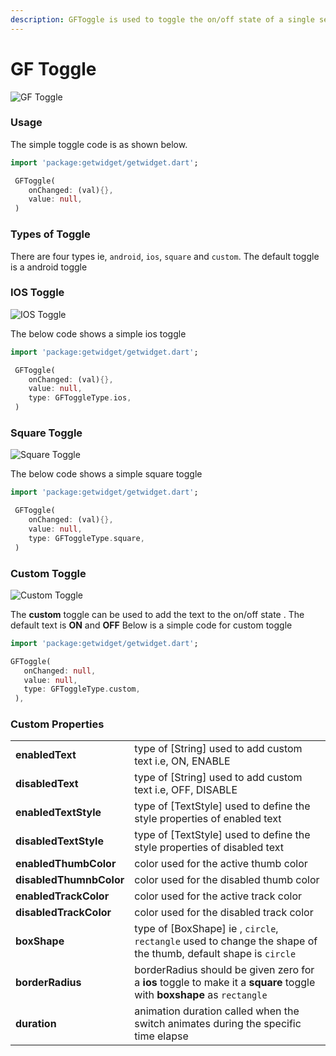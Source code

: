 ```yaml
---
description: GFToggle is used to toggle the on/off state of a single setting.
---
```


# GF Toggle

![GF Toggle](.gitbook/assets/toggles-2x.png)

### Usage

The simple toggle code is as shown below.

```dart
import 'package:getwidget/getwidget.dart';

 GFToggle(
    onChanged: (val){},
    value: null,
 )
```

### Types of Toggle

There are four types ie, `android`, `ios`, `square` and `custom`. The default toggle is a android toggle

###  IOS Toggle

![IOS Toggle](.gitbook/assets/ios.png)

The below code shows a simple ios toggle

```dart
import 'package:getwidget/getwidget.dart';

 GFToggle(
    onChanged: (val){},
    value: null,
    type: GFToggleType.ios,
 )
```

### Square Toggle

![Square Toggle](.gitbook/assets/square.png)



The below code shows a simple square toggle

```dart
import 'package:getwidget/getwidget.dart';

 GFToggle(
    onChanged: (val){},
    value: null,
    type: GFToggleType.square,
 )
```

### Custom Toggle

![Custom Toggle](.gitbook/assets/custom-2.png)

The **custom** toggle can be used to add the text to the on/off state . The default text is **ON** and **OFF** Below is a simple code for custom toggle

```dart
import 'package:getwidget/getwidget.dart';

GFToggle(
   onChanged: null,
   value: null,
   type: GFToggleType.custom,
 ),
```

### Custom Properties

|  |  |
| :--- | :--- |
| **enabledText** | type of \[String\] used to add custom text i.e, ON, ENABLE |
| **disabledText** | type of \[String\] used to add custom text i.e, OFF, DISABLE |
| **enabledTextStyle** | type of \[TextStyle\] used to define the style properties of enabled text |
| **disabledTextStyle** | type of \[TextStyle\] used to define the style properties of disabled text |
| **enabledThumbColor** | color used for the active thumb color |
| **disabledThumnbColor** | color used for the disabled thumb color |
| **enabledTrackColor** | color used for the active track color |
| **disabledTrackColor** | color used for the disabled track color |
| **boxShape** | type of \[BoxShape\] ie , `circle`, `rectangle` used to change the shape of the thumb, default shape is `circle` |
| **borderRadius** | borderRadius should be given zero for a **ios** toggle to make it a **square** toggle with **boxshape** as `rectangle` |
| **duration** | animation duration called when the switch animates during the specific time elapse |


